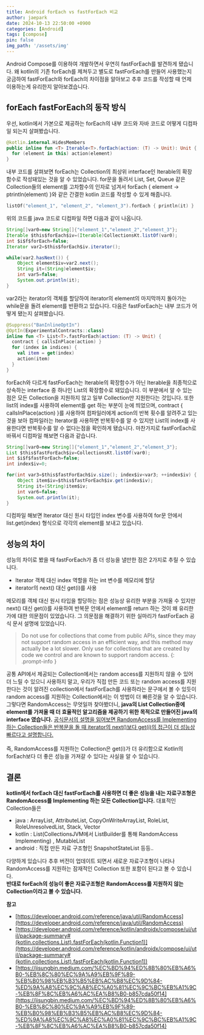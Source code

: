 ```yaml
---
title: Android forEach vs fastForEach 비교
author: jaepark
date: 2024-10-13 22:50:00 +0900
categories: [Android]
tags: [compose]
pin: false
img_path: '/assets/img'
---
```

Android Compose를 이용하여 개발하면서 우연히 fastForEach를 발견하게 됐습니다. 왜 kotlin의 기존 forEach를 제쳐두고 별도로 fastForEach를 만들어
사용했는지 궁금하여 fastForEach와 forEach의 차이점을 알아보고 추후 코드를 작성할 때 언제 이용하는게 유리한지 알아보겠습니다.

## forEach fastForEach의 동작 방식

우선, kotlin에서 가본으로 제공하는 forEach의 내부 코드와 자바 코드로 어떻게 디컴파일 되는지 살펴봤습니다.

```kotlin
@kotlin.internal.HidesMembers
public inline fun <T> Iterable<T>.forEach(action: (T) -> Unit): Unit {
  for (element in this) action(element)
}
```

내부 코드를 살펴보면 forEach는 Collection의 최상위 interface인 Iterable의 확장 함수로 작성돼있는 것을 알 수 있었습니다. for문을 돌려서
List, Set, Queue 같은 Collection들의 element를 고차함수의 인자로 넘겨서 forEach { element -> ptrintln(element) }와 같은 간결한
kotlin 코드를 작성할 수 있게 해줍니다.

```kotlin
listOf("element_1", "element_2", "element_3").forEach { println(it) }
```

위의 코드를 java 코드로 디컴파일 하면 다음과 같이 나옵니다.

```java
String[]var0=new String[]{"element_1","element_2","element_3"};
Iterable $this$forEach$iv=(Iterable)CollectionsKt.listOf(var0);
int $i$f$forEach=false;
Iterator var2=$this$forEach$iv.iterator();

while(var2.hasNext()) {
    Object element$iv=var2.next();
    String it=(String)element$iv;
    int var5=false;
    System.out.println(it);
}
```
var2라는 iterator의 객체를 할당하여 iterator의 element의 마지막까지 돌아가는 while문을 돌려 element를 반환하고 있습니다.
다음은 fastForEach는 내부 코드가 어떻게 됐는지 살펴봤습니다.
```kotlin
@Suppress("BanInlineOptIn")
@OptIn(ExperimentalContracts::class)
inline fun <T> List<T>.fastForEach(action: (T) -> Unit) {
  contract { callsInPlace(action) }
  for (index in indices) {
    val item = get(index)
    action(item)
  }
}
```
forEach와 다르게 fastForEach는 Iterable의 확장함수가 아닌 Iterable을 최종적으로 상속하는 interface 중 하나인 List의 확장함수로 돼있습니다.
이 부분에서 알 수 있는 점은 모든 Collection을 지원하지 않고 일부 Collection만 지원한다는 것입니다. 또한 list의 index를 사용하여 element를
get 하는 부분이 눈에 띄었으며, contract { callsInPlace(action) }를 사용하여 컴파일러에게 action의 반복 횟수를 알려주고 있는 것을 보아 컴파일러는
Iterator를 사용하면 반복횟수를 알 수 있지만 List의 index를 사용한다면 반복횟수를 알 수 없다는점을 확인하게 됐습니다. 마찬가지로 fastForEach로 바꿔서
디컴파일 해보면 다음과 같습니다.
```java
String[]var0=new String[]{"element_1","element_2","element_3"};
List $this$fastForEach$iv=CollectionsKt.listOf(var0);
int $i$f$fastForEach=false;
int index$iv=0;

for(int var3=$this$fastForEach$iv.size(); index$iv<var3; ++index$iv) {
    Object item$iv=$this$fastForEach$iv.get(index$iv);
    String it=(String)item$iv;
    int var6=false;
    System.out.println(it);
}
```
디컴파일 해보면 Iterator 대신 원시 타입인 index 변수를 사용하여 for문 안에서 list.get(index) 형식으로 각각의 element를 보내고 있습니다.

## 성능의 차이
성능의 차이로 봤을 때 fastForEach가 좀 더 성능을 낼만한 점은 2가지로 추릴 수 있습니다. 
- Iterator 객체 대신 index 역할을 하는 int 변수를 메모리에 할당
- iterator의 next() 대신 get(i)를 사용

메모리를 객체 대신 원시 타입을 할당하는 점은 성능상 유리한 부분을 가져올 수 있지만 next() 대신 get(i)를 사용하여 반복문 안에서 element를 return
하는 것이 왜 유리한가에 대한 의문점이 있었습니다. 그 의문점을 해결하기 위한 실마리가 fastForEach 공식 문서 설명에 있었습니다. 

> Do not use for collections that come from public APIs, since they may not support random access in an efficient way, 
> and this method may actually be a lot slower. Only use for collections that are created by code we control and are known to support random access.
{: .prompt-info }

공통 API에서 제공되는 Collection에서는 random access를 지원하지 않을 수 있어 더 느릴 수 있으니 사용하지 말고, 
우리가 직접 만든 코드 또는 random access를 지원한다는 것이 알려진 collection에서 fastForEach를 사용하라는 문구에서 볼 수 있듯이 random access를 
지원하는 Collection에서는 이 방법이 더 빠른것을 알 수 있습니다. 그렇다면 RandomAccess는 무엇일까 찾아봤더니,
**java의 List Collection중에 element를 가져올 때 더 효율적인 알고리즘을 제공하기 위한 목적으로 만들어진 java의 interface 였습니다.**
[공식문서의 설명을 읽어보면 RandomAccess를 Implementing 하는 Collection들은 반복문을 돌 때 iterator의 next()보다 get(i)의 접근이 더 
성능상 빠르다고 설명합니다.](https://developer.android.com/reference/java/util/RandomAccess)
<br><br>
즉, RandomAccess를 지원하는 Collection은 get(i)가 더 유리함으로 Kotlin의 forEach보다 더 좋은 성능을 가져갈 수 있다는 사실을 알 수 있습니다. 

## 결론
**kotlin에서 forEach 대신 fastForEach를 사용하면 더 좋은 성능을 내는 자료구조형은 RandomAccess를 Implementing 하는 모든 Collection입니다.**
대표적인 Collection들은<br>
- java : ArrayList, AttributeList, CopyOnWriteArrayList, RoleList, RoleUnresolvedList, Stack, Vector<br>
- kotlin : List(CollectionsJVM에서 ListBuilder를 통해 RandomAccess Implementing) , MutableList<br>
- android : 직접 만든 자료 구조형인 SnapshotStateList 등등..

다양하게 있습니다 추후 버전이 업데이트 되면서 새로운 자료구조형이 나타나 RandomAccess를 지원하는 잠재적인 Collection 또한 포함이 된다고 볼 수 있습니다.
<br>
**반대로 forEach의 성능이 좋은 자료구조형은 RandomAccess를 지원하지 않는 Collection이라고 볼 수 있습니다.**

**참고**<br>
- [https://developer.android.com/reference/java/util/RandomAccess](https://developer.android.com/reference/java/util/RandomAccess)
- [https://developer.android.com/reference/kotlin/androidx/compose/ui/util/package-summary#(kotlin.collections.List).fastForEach(kotlin.Function1)](https://developer.android.com/reference/kotlin/androidx/compose/ui/util/package-summary#(kotlin.collections.List).fastForEach(kotlin.Function1))
- [https://jisungbin.medium.com/%EC%BD%94%ED%8B%80%EB%A6%B0-%EB%8C%80%EC%9A%A9%EB%9F%89-%EB%B0%98%EB%B3%B5%EB%AC%B8%EC%9D%84-%ED%9A%A8%EC%9C%A8%EC%A0%81%EC%9C%BC%EB%A1%9C-%EB%8F%8C%EB%A6%AC%EA%B8%B0-b857cda50f14](https://jisungbin.medium.com/%EC%BD%94%ED%8B%80%EB%A6%B0-%EB%8C%80%EC%9A%A9%EB%9F%89-%EB%B0%98%EB%B3%B5%EB%AC%B8%EC%9D%84-%ED%9A%A8%EC%9C%A8%EC%A0%81%EC%9C%BC%EB%A1%9C-%EB%8F%8C%EB%A6%AC%EA%B8%B0-b857cda50f14)
